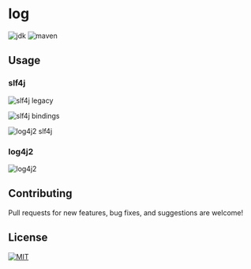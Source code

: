 # log

![jdk](https://img.shields.io/badge/JAVA-1.6+-green.svg)    ![maven](https://img.shields.io/badge/maven-3.0+-green.svg)


## Usage
### slf4j
![slf4j legacy](https://www.slf4j.org/images/legacy.png)

![slf4j bindings](https://www.slf4j.org/images/concrete-bindings.png)

![log4j2 slf4j](http://logging.apache.org/log4j/2.x/images/whichjar-slf4j-2.x.png)

### log4j2
![log4j2](http://logging.apache.org/log4j/2.x/images/whichjar-2.x.png)


## Contributing

Pull requests for new features, bug fixes, and suggestions are welcome!


## License

[![MIT](https://img.shields.io/bower/l/log)](https://github.com/xbw/log/blob/master/LICENSE)